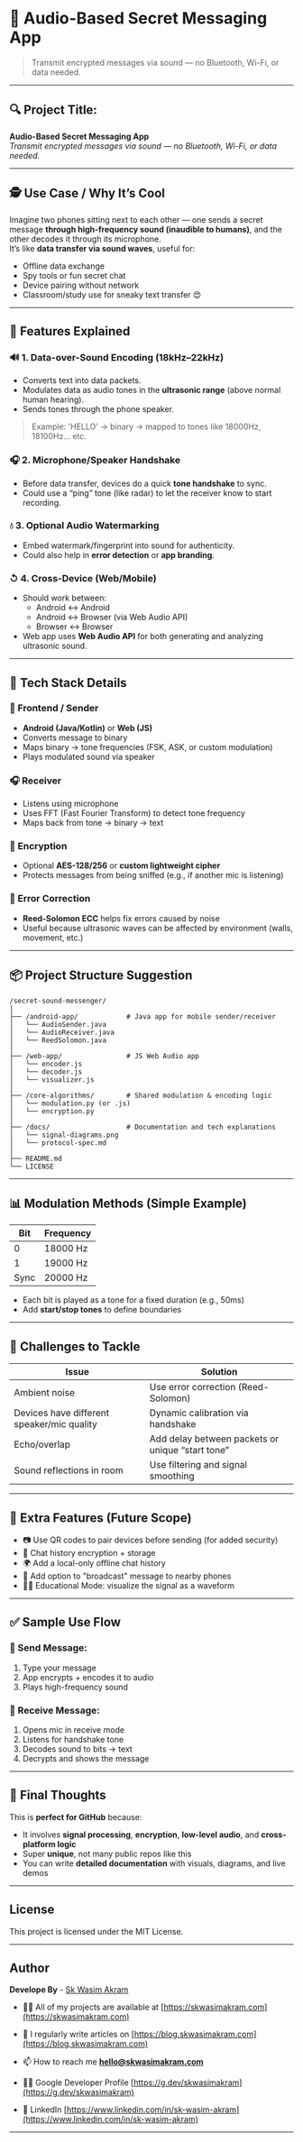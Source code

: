 # 🌟 Audio-Based Secret Messaging App

> Transmit encrypted messages via sound — no Bluetooth, Wi-Fi, or data needed.

---

## 🔍 Project Title:  
**Audio-Based Secret Messaging App**  
*Transmit encrypted messages via sound — no Bluetooth, Wi-Fi, or data needed.*

---

## 🕵️ Use Case / Why It’s Cool
Imagine two phones sitting next to each other — one sends a secret message **through high-frequency sound (inaudible to humans)**, and the other decodes it through its microphone.  
It’s like **data transfer via sound waves**, useful for:
- Offline data exchange
- Spy tools or fun secret chat
- Device pairing without network
- Classroom/study use for sneaky text transfer 😍

---

## 📱 Features Explained

### 🔊 1. Data-over-Sound Encoding (18kHz–22kHz)
- Converts text into data packets.
- Modulates data as audio tones in the **ultrasonic range** (above normal human hearing).
- Sends tones through the phone speaker.

> Example: 'HELLO' → binary → mapped to tones like 18000Hz, 18100Hz... etc.

### 🎧 2. Microphone/Speaker Handshake
- Before data transfer, devices do a quick **tone handshake** to sync.
- Could use a “ping” tone (like radar) to let the receiver know to start recording.

### 💧 3. Optional Audio Watermarking
- Embed watermark/fingerprint into sound for authenticity.
- Could also help in **error detection** or **app branding**.

### ↺ 4. Cross-Device (Web/Mobile)
- Should work between:
  - Android ↔️ Android
  - Android ↔️ Browser (via Web Audio API)
  - Browser ↔️ Browser
- Web app uses **Web Audio API** for both generating and analyzing ultrasonic sound.

---

## 🧠 Tech Stack Details

### 🔧 Frontend / Sender
- **Android (Java/Kotlin)** or **Web (JS)**
- Converts message to binary
- Maps binary → tone frequencies (FSK, ASK, or custom modulation)
- Plays modulated sound via speaker

### 🎧 Receiver
- Listens using microphone
- Uses FFT (Fast Fourier Transform) to detect tone frequency
- Maps back from tone → binary → text

### 🔐 Encryption
- Optional **AES-128/256** or **custom lightweight cipher**
- Protects messages from being sniffed (e.g., if another mic is listening)

### 🧬 Error Correction
- **Reed-Solomon ECC** helps fix errors caused by noise
- Useful because ultrasonic waves can be affected by environment (walls, movement, etc.)

---

## 📦 Project Structure Suggestion

```
/secret-sound-messenger/
│
├── /android-app/            # Java app for mobile sender/receiver
│   └── AudioSender.java
│   └── AudioReceiver.java
│   └── ReedSolomon.java
│
├── /web-app/                # JS Web Audio app
│   └── encoder.js
│   └── decoder.js
│   └── visualizer.js
│
├── /core-algorithms/        # Shared modulation & encoding logic
│   └── modulation.py (or .js)
│   └── encryption.py
│
├── /docs/                   # Documentation and tech explanations
│   └── signal-diagrams.png
│   └── protocol-spec.md
│
├── README.md
└── LICENSE
```

---

## 📊 Modulation Methods (Simple Example)

| Bit | Frequency |
|-----|-----------|
| 0   | 18000 Hz  |
| 1   | 19000 Hz  |
| Sync | 20000 Hz  |

- Each bit is played as a tone for a fixed duration (e.g., 50ms)
- Add **start/stop tones** to define boundaries

---

## 🧪 Challenges to Tackle

| Issue | Solution |
|-------|----------|
| Ambient noise | Use error correction (Reed-Solomon) |
| Devices have different speaker/mic quality | Dynamic calibration via handshake |
| Echo/overlap | Add delay between packets or unique “start tone” |
| Sound reflections in room | Use filtering and signal smoothing |

---

## 🚀 Extra Features (Future Scope)
- 📷 Use QR codes to pair devices before sending (for added security)
- 📜 Chat history encryption + storage
- 🌍 Add a local-only offline chat history
- 📡 Add option to "broadcast" message to nearby phones
- 🧑‍🏫 Educational Mode: visualize the signal as a waveform

---

## ✅ Sample Use Flow

### 🔐 Send Message:
1. Type your message
2. App encrypts + encodes it to audio
3. Plays high-frequency sound

### 🧠 Receive Message:
1. Opens mic in receive mode
2. Listens for handshake tone
3. Decodes sound to bits → text
4. Decrypts and shows the message

---

## 🌟 Final Thoughts

This is **perfect for GitHub** because:
- It involves **signal processing**, **encryption**, **low-level audio**, and **cross-platform logic**
- Super **unique**, not many public repos like this
- You can write **detailed documentation** with visuals, diagrams, and live demos

---

## License
This project is licensed under the MIT License.

---

## Author
**Develope By** - [Sk Wasim Akram](https://github.com/skwasimakram13)

- 👨‍💻 All of my projects are available at [https://skwasimakram.com](https://skwasimakram.com)

- 📝 I regularly write articles on [https://blog.skwasimakram.com](https://blog.skwasimakram.com)

- 📫 How to reach me **hello@skwasimakram.com**

- 🧑‍💻 Google Developer Profile [https://g.dev/skwasimakram](https://g.dev/skwasimakram)

- 📲 LinkedIn [https://www.linkedin.com/in/sk-wasim-akram](https://www.linkedin.com/in/sk-wasim-akram)

---
